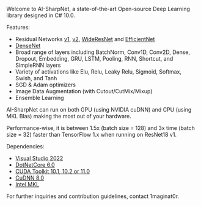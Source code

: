 Welcome to AI-SharpNet, a state-of-the-art Open-source Deep Learning library designed in C# 10.0.

Features:
 - Residual Networks [v1](https://arxiv.org/pdf/1512.03385.pdf), [v2](https://arxiv.org/pdf/1603.05027.pdf), [WideResNet](https://arxiv.org/pdf/1605.07146.pdf) and [EfficientNet](https://arxiv.org/pdf/1905.11946.pdf)
 - [DenseNet](https://arxiv.org/pdf/1608.06993.pdf)
 - Broad range of layers including BatchNorm, Conv1D, Conv2D, Dense, Dropout, Embedding, GRU, LSTM, Pooling, RNN, Shortcut, and SimpleRNN layers
 - Variety of activations like Elu, Relu, Leaky Relu, Sigmoid, Softmax, Swish, and Tanh
 - SGD & Adam optimizers
 - Image Data Augmentation (with Cutout/CutMix/Mixup)
 - Ensemble Learning

AI-SharpNet can run on both GPU (using NVIDIA cuDNN) and CPU (using MKL Blas) making the most out of your hardware.

Performance-wise, it is between 1.5x (batch size = 128) and 3x time (batch size = 32) faster than TensorFlow 1.x when running on ResNet18 v1.

Dependencies:
- [Visual Studio 2022](https://visualstudio.microsoft.com/downloads/)
- [DotNetCore 6.0](https://dotnet.microsoft.com/download/dotnet-core/6.0)
- [CUDA Toolkit 10.1,  10.2 or 11.0](https://developer.nvidia.com/cuda-downloads)
- [CuDNN 8.0](https://developer.nvidia.com/rdp/cudnn-download)
- [Intel MKL](https://software.intel.com/en-us/mkl)

For further inquiries and contribution guidelines, contact 1maginat0r.